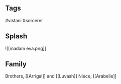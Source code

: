 ## Tags
#vistani #sorcerer 
## Splash
![[madam eva.png]]
## Family
Brothers, [[Arrigal]] and [[Luvash]]
Niece, [[Arabelle]]
